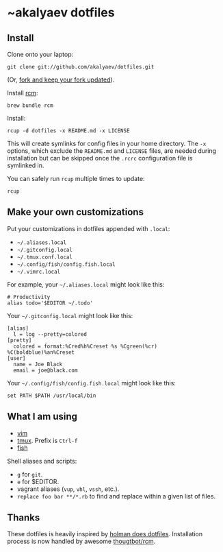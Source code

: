 # ~akalyaev dotfiles

## Install

Clone onto your laptop:

    git clone git://github.com/akalyaev/dotfiles.git

(Or, [fork and keep your fork
updated](http://robots.thoughtbot.com/keeping-a-github-fork-updated)).

Install [rcm](https://github.com/thoughtbot/rcm):

    brew bundle rcm

Install:

    rcup -d dotfiles -x README.md -x LICENSE

This will create symlinks for config files in your home directory. The
`-x` options, which exclude the `README.md` and `LICENSE` files, are
needed during installation but can be skipped once the `.rcrc`
configuration file is symlinked in.

You can safely run `rcup` multiple times to update:

    rcup

## Make your own customizations

Put your customizations in dotfiles appended with `.local`:

* `~/.aliases.local`
* `~/.gitconfig.local`
* `~/.tmux.conf.local`
* `~/.config/fish/config.fish.local`
* `~/.vimrc.local`

For example, your `~/.aliases.local` might look like this:

    # Productivity
    alias todo='$EDITOR ~/.todo'

Your `~/.gitconfig.local` might look like this:

    [alias]
      l = log --pretty=colored
    [pretty]
      colored = format:%Cred%h%Creset %s %Cgreen(%cr) %C(boldblue)%an%Creset
    [user]
      name = Joe Black
      email = joe@black.com

Your `~/.config/fish/config.fish.local` might look like this:

    set PATH $PATH /usr/local/bin

## What I am using

* [vim](http://www.vim.org/)
* [tmux](http://robots.thoughtbot.com/a-tmux-crash-course). Prefix is `Ctrl-f`
* [fish](https://github.com/fish-shell/fish-shell)

Shell aliases and scripts:

* `g` for `git`.
* `e` for $EDITOR.
* vagrant aliases (`vup`, `vhl`, `vssh`, etc.).
* `replace foo bar **/*.rb` to find and replace within a given list of
  files.

## Thanks

These dotfiles is heavily inspired by [holman does
dotfiles](https://github.com/holman/dotfiles). Installation process is
now handled by awesome [thougtbot/rcm](https://github.com/thoughtbot/rcm).
